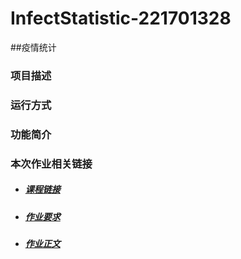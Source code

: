 # InfectStatistic-221701328
##疫情统计
### 项目描述
### 运行方式
### 功能简介
### 本次作业相关链接
- ##### [课程链接](https://edu.cnblogs.com/campus/fzu/2020SpringW)
- ##### [作业要求](https://edu.cnblogs.com/campus/fzu/2020SpringW/homework/10281)
- ##### [作业正文](https://www.cnblogs.com/herokilito/p/12259579.html)
